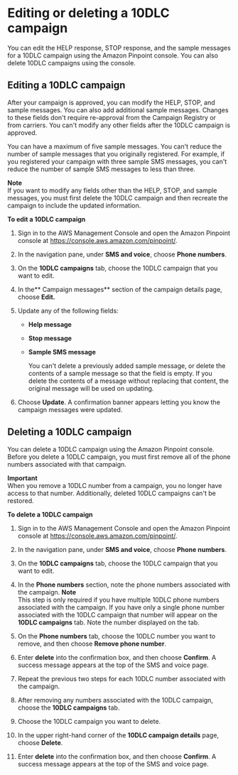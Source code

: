# Editing or deleting a 10DLC campaign<a name="settings-sms-10dlc-modify-campaign"></a>

You can edit the HELP response, STOP response, and the sample messages for a 10DLC campaign using the Amazon Pinpoint console\. You can also delete 10DLC campaigns using the console\.

## Editing a 10DLC campaign<a name="settings-sms-10dlc-modify-campaign-edit"></a>

After your campaign is approved, you can modify the HELP, STOP, and sample messages\. You can also add additional sample messages\. Changes to these fields don't require re\-approval from the Campaign Registry or from carriers\. You can't modify any other fields after the 10DLC campaign is approved\.

You can have a maximum of five sample messages\. You can't reduce the number of sample messages that you originally registered\. For example, if you registered your campaign with three sample SMS messages, you can't reduce the number of sample SMS messages to less than three\. 

**Note**  
If you want to modify any fields other than the HELP, STOP, and sample messages, you must first delete the 10DLC campaign and then recreate the campaign to include the updated information\.

**To edit a 10DLC campaign**

1. Sign in to the AWS Management Console and open the Amazon Pinpoint console at [https://console\.aws\.amazon\.com/pinpoint/](https://console.aws.amazon.com/pinpoint/)\.

1. In the navigation pane, under **SMS and voice**, choose **Phone numbers**\.

1. On the **10DLC campaigns** tab, choose the 10DLC campaign that you want to edit\. 

1. In the** Campaign messages** section of the campaign details page, choose **Edit\.**

1. Update any of the following fields:
   + **Help message**
   + **Stop message**
   + **Sample SMS message**

     You can't delete a previously added sample message, or delete the contents of a sample message so that the field is empty\. If you delete the contents of a message without replacing that content, the original message will be used on updating\.

1. Choose **Update**\. A confirmation banner appears letting you know the campaign messages were updated\.

## Deleting a 10DLC campaign<a name="settings-sms-10dlc-modify-campaign-delete"></a>

You can delete a 10DLC campaign using the Amazon Pinpoint console\. Before you delete a 10DLC campaign, you must first remove all of the phone numbers associated with that campaign\.

**Important**  
When you remove a 10DLC number from a campaign, you no longer have access to that number\. Additionally, deleted 10DLC campaigns can't be restored\.

**To delete a 10DLC campaign**

1. Sign in to the AWS Management Console and open the Amazon Pinpoint console at [https://console\.aws\.amazon\.com/pinpoint/](https://console.aws.amazon.com/pinpoint/)\.

1. In the navigation pane, under **SMS and voice**, choose **Phone numbers**\.

1. On the **10DLC campaigns** tab, choose the 10DLC campaign that you want to edit\. 

1. In the **Phone numbers** section, note the phone numbers associated with the campaign\.
**Note**  
This step is only required if you have multiple 10DLC phone numbers associated with the campaign\. If you have only a single phone number associated with the 10DLC campaign that number will appear on the **10DLC campaigns** tab\. Note the number displayed on the tab\.

1. On the **Phone numbers** tab, choose the 10DLC number you want to remove, and then choose **Remove phone number**\.

1. Enter **delete** into the confirmation box, and then choose **Confirm**\. A success message appears at the top of the SMS and voice page\.

1. Repeat the previous two steps for each 10DLC number associated with the campaign\.

1. After removing any numbers associated with the 10DLC campaign, choose the **10DLC campaigns** tab\.

1. Choose the 10DLC campaign you want to delete\.

1. In the upper right\-hand corner of the **10DLC campaign details** page, choose **Delete**\.

1. Enter **delete** into the confirmation box, and then choose **Confirm**\. A success message appears at the top of the SMS and voice page\.